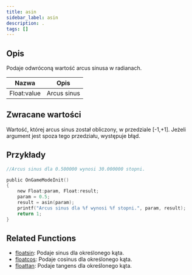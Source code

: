```yaml
---
title: asin
sidebar_label: asin
description: .
tags: []
---
```


<LowercaseNote />

## Opis

Podaje odwróconą wartość arcus sinusa w radianach.

| Nazwa       | Opis        |
| ----------- | ----------- |
| Float:value | Arcus sinus |

## Zwracane wartości

Wartość, której arcus sinus został obliczony, w przedziale [-1,+1]. Jeżeli argument jest spoza tego przedziału, występuje błąd.

## Przykłady

```c
//Arcus sinus dla 0.500000 wynosi 30.000000 stopni.

public OnGameModeInit()
{
    new Float:param, Float:result;
    param = 0.5;
    result = asin(param);
    printf("Arcus sinus dla %f wynosi %f stopni.", param, result);
    return 1;
}
```

## Related Functions

- [floatsin](floatsin.md): Podaje sinus dla określonego kąta.
- [floatcos](floatcos.md): Podaje cosinus dla określonego kąta.
- [floattan](floattan.md): Podaje tangens dla określonego kąta.
